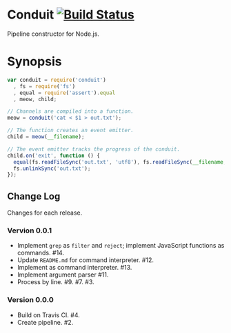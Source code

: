 # Conduit [![Build Status](https://secure.travis-ci.org/bigeasy/conduit.png?branch=master)](http://travis-ci.org/bigeasy/conduit)

Pipeline constructor for Node.js.

# Synopsis

```javascript
var conduit = require('conduit')
  , fs = require('fs')
  , equal = require('assert').equal
  , meow, child;

// Channels are compiled into a function.
meow = conduit('cat < $1 > out.txt');

// The function creates an event emitter.
child = meow(__filename);

// The event emitter tracks the progress of the conduit.
child.on('exit', function () {
  equal(fs.readFileSync('out.txt', 'utf8'), fs.readFileSync(__filename, 'utf8'), 'copied');
  fs.unlinkSync('out.txt');
});
```

## Change Log

Changes for each release.

### Vervion 0.0.1

 * Implement `grep` as `filter` and `reject`; implement JavaScript functions as
   commands. #14.
 * Update `README.md` for command interpreter. #12.
 * Implement as command interpreter. #13.
 * Implement argument parser #11.
 * Process by line. #9. #7. #3.

### Version 0.0.0

 * Build on Travis CI. #4.
 * Create pipeline. #2.
